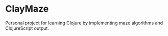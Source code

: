 # ClayMaze
Personal project for learning Clojure by implementing maze algorithms and ClojureScript output.

